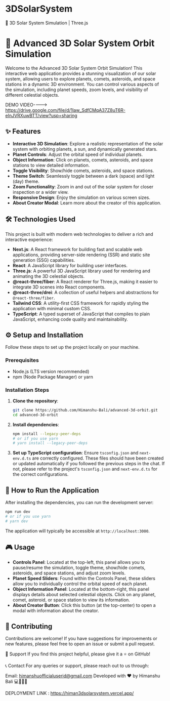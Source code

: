 # 3DSolarSystem
🌌 3D Solar System Simulation | Three.js  
# 🚀 Advanced 3D Solar System Orbit Simulation

Welcome to the Advanced 3D Solar System Orbit Simulation! This interactive web application provides a stunning visualization of our solar system, allowing users to explore planets, comets, asteroids, and space stations in a dynamic 3D environment. You can control various aspects of the simulation, including planet speeds, zoom levels, and visibility of different celestial objects.

DEMO VIDEO----> https://drive.google.com/file/d/1law_SdfCMqA37Z8uT6R-eInJVRXuwBTT/view?usp=sharing

## ✨ Features

*   **Interactive 3D Simulation**: Explore a realistic representation of the solar system with orbiting planets, a sun, and dynamically generated stars.
*   **Planet Controls**: Adjust the orbital speed of individual planets.
*   **Object Information**: Click on planets, comets, asteroids, and space stations to view detailed information.
*   **Toggle Visibility**: Show/hide comets, asteroids, and space stations.
*   **Theme Switch**: Seamlessly toggle between a dark (space) and light (day) theme.
*   **Zoom Functionality**: Zoom in and out of the solar system for closer inspection or a wider view.
*   **Responsive Design**: Enjoy the simulation on various screen sizes.
*   **About Creator Modal**: Learn more about the creator of this application.

## 🛠️ Technologies Used

This project is built with modern web technologies to deliver a rich and interactive experience:

*   **Next.js**: A React framework for building fast and scalable web applications, providing server-side rendering (SSR) and static site generation (SSG) capabilities.
*   **React**: A JavaScript library for building user interfaces.
*   **Three.js**: A powerful 3D JavaScript library used for rendering and animating the 3D celestial objects.
*   **@react-three/fiber**: A React renderer for Three.js, making it easier to integrate 3D scenes into React components.
*   **@react-three/drei**: A collection of useful helpers and abstractions for `@react-three/fiber`.
*   **Tailwind CSS**: A utility-first CSS framework for rapidly styling the application with minimal custom CSS.
*   **TypeScript**: A typed superset of JavaScript that compiles to plain JavaScript, enhancing code quality and maintainability.

## ⚙️ Setup and Installation

Follow these steps to set up the project locally on your machine.

### Prerequisites

*   Node.js (LTS version recommended)
*   npm (Node Package Manager) or yarn

### Installation Steps

1.  **Clone the repository**:
    ```bash
    git clone https://github.com/Himanshu-Bali/advanced-3d-orbit.git
    cd advanced-3d-orbit
    ```

2.  **Install dependencies**:
    ```bash
    npm install --legacy-peer-deps
    # or if you use yarn
    # yarn install --legacy-peer-deps
    ```

3.  **Set up TypeScript configuration**:
    Ensure `tsconfig.json` and `next-env.d.ts` are correctly configured. These files should have been created or updated automatically if you followed the previous steps in the chat. If not, please refer to the project's `tsconfig.json` and `next-env.d.ts` for the correct configurations.

## 🚀 How to Run the Application

After installing the dependencies, you can run the development server:

```bash
npm run dev
# or if you use yarn
# yarn dev
```

The application will typically be accessible at `http://localhost:3000`.

## 🎮 Usage

*   **Controls Panel**: Located at the top-left, this panel allows you to pause/resume the simulation, toggle theme, show/hide comets, asteroids, and space stations, and adjust zoom levels.
*   **Planet Speed Sliders**: Found within the Controls Panel, these sliders allow you to individually control the orbital speed of each planet.
*   **Object Information Panel**: Located at the bottom-right, this panel displays details about selected celestial objects. Click on any planet, comet, asteroid, or space station to view its information.
*   **About Creator Button**: Click this button (at the top-center) to open a modal with information about the creator.

## 🤝 Contributing

Contributions are welcome! If you have suggestions for improvements or new features, please feel free to open an issue or submit a pull request.


🤝 Support
If you find this project helpful, please give it a ⭐️ on GitHub!

📞 Contact
For any queries or support, please reach out to us through:

Email: himanshuofficialuserid@gmail.com
Developed with ❤️ by Himanshu Bali 💻👨‍💻🚀

DEPLOYMENT LINK : https://himan3dsolarsystem.vercel.app/
